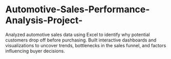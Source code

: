 # Automotive-Sales-Performance-Analysis-Project-
Analyzed automotive sales data using Excel to identify why potential customers drop off before purchasing. Built interactive dashboards and visualizations to uncover trends, bottlenecks in the sales funnel, and factors influencing buyer decisions.
